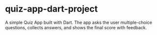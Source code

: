 # quiz-app-dart-project
A simple Quiz App built with Dart.  The app asks the user multiple-choice questions, collects answers,  and shows the final score with feedback.
